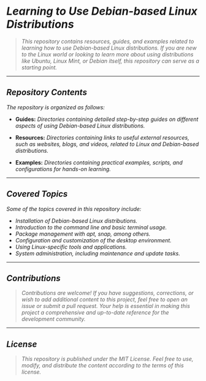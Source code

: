 <!-- Autor: Daniel Benjamin Perez Morales -->
<!-- GitHub: https://github.com/DanielPerezMoralesDev13 -->
<!-- Correo electrónico: danielperezdev@proton.me  -->

# ***Learning to Use Debian-based Linux Distributions***

> *This repository contains resources, guides, and examples related to learning how to use Debian-based Linux distributions. If you are new to the Linux world or looking to learn more about using distributions like Ubuntu, Linux Mint, or Debian itself, this repository can serve as a starting point.*

---

## ***Repository Contents***

*The repository is organized as follows:*

- **Guides:** *Directories containing detailed step-by-step guides on different aspects of using Debian-based Linux distributions.*

- **Resources:** *Directories containing links to useful external resources, such as websites, blogs, and videos, related to Linux and Debian-based distributions.*

- **Examples:** *Directories containing practical examples, scripts, and configurations for hands-on learning.*

---

## ***Covered Topics***

*Some of the topics covered in this repository include:*

- *Installation of Debian-based Linux distributions.*
- *Introduction to the command line and basic terminal usage.*
- *Package management with apt, snap, among others.*
- *Configuration and customization of the desktop environment.*
- *Using Linux-specific tools and applications.*
- *System administration, including maintenance and update tasks.*

---

## ***Contributions***

> *Contributions are welcome! If you have suggestions, corrections, or wish to add additional content to this project, feel free to open an issue or submit a pull request. Your help is essential in making this project a comprehensive and up-to-date reference for the development community.*

---

## ***License***

> *This repository is published under the MIT License. Feel free to use, modify, and distribute the content according to the terms of this license.*
